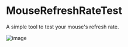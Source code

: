 # MouseRefreshRateTest
A simple tool to test your mouse's refresh rate.

![image](https://github.com/haojiezhe12345/MouseRefreshRateTest/assets/34207693/522a64c5-c8c1-4911-8220-23d58f3c8dc9)
